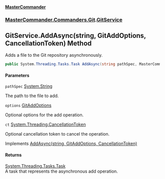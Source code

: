 #### [MasterCommander](MasterCommander.md 'MasterCommander')
### [MasterCommander.Commanders.Git](MasterCommander.md#MasterCommander.Commanders.Git 'MasterCommander.Commanders.Git').[GitService](GitService.md 'MasterCommander.Commanders.Git.GitService')

## GitService.AddAsync(string, GitAddOptions, CancellationToken) Method

Adds a file to the Git repository asynchronously.

```csharp
public System.Threading.Tasks.Task AddAsync(string pathSpec, MasterCommander.Commanders.Git.CmdAdd.GitAddOptions? options, System.Threading.CancellationToken ct=default(System.Threading.CancellationToken));
```
#### Parameters

<a name='MasterCommander.Commanders.Git.GitService.AddAsync(string,MasterCommander.Commanders.Git.CmdAdd.GitAddOptions,System.Threading.CancellationToken).pathSpec'></a>

`pathSpec` [System.String](https://docs.microsoft.com/en-us/dotnet/api/System.String 'System.String')

The path to the file to add.

<a name='MasterCommander.Commanders.Git.GitService.AddAsync(string,MasterCommander.Commanders.Git.CmdAdd.GitAddOptions,System.Threading.CancellationToken).options'></a>

`options` [GitAddOptions](GitAddOptions.md 'MasterCommander.Commanders.Git.CmdAdd.GitAddOptions')

Optional options for the add operation.

<a name='MasterCommander.Commanders.Git.GitService.AddAsync(string,MasterCommander.Commanders.Git.CmdAdd.GitAddOptions,System.Threading.CancellationToken).ct'></a>

`ct` [System.Threading.CancellationToken](https://docs.microsoft.com/en-us/dotnet/api/System.Threading.CancellationToken 'System.Threading.CancellationToken')

Optional cancellation token to cancel the operation.

Implements [AddAsync(string, GitAddOptions, CancellationToken)](IGitService.AddAsync(string,GitAddOptions,CancellationToken).md 'MasterCommander.Commanders.Git.IGitService.AddAsync(string, MasterCommander.Commanders.Git.CmdAdd.GitAddOptions, System.Threading.CancellationToken)')

#### Returns
[System.Threading.Tasks.Task](https://docs.microsoft.com/en-us/dotnet/api/System.Threading.Tasks.Task 'System.Threading.Tasks.Task')  
A task that represents the asynchronous add operation.